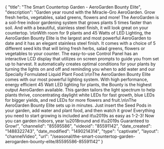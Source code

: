 {
    "title": "The Smart Countertop Garden - AeroGarden Bounty Elite",
    "description": "Garden year round with the Miracle-Gro AeroGarden.  Grow fresh herbs, vegetables, salad greens, flowers and more!  The AeroGarden is a soil-free indoor gardening system that grows plants 5 times faster than soil.  And with a beautiful, stainless steel finish, it will look great on your countertop. \n\nWith room for 9 plants and 45 Watts of LED Lighting, the AeroGarden Bounty Elite is the largest and most powerful AeroGarden to date and it has an elegant stainless steel finish. It comes with a choice of 5 different seed kits that will bring fresh herbs, salad greens, flowers or vegetables to your counter. The easy-to-use Control Panel has an interactive LCD display that utilizes on screen prompts to guide you from set up to harvest.  It automatically creates optimal conditions for your plants by turning the lights on and off and reminding you when to add water and our Specially Formulated Liquid Plant Food.\n\nThe AeroGarden Bounty Elite comes with our most powerful lighting system.  With high performance, energy efficient 45 Watt LED lighting for plants, the Bounty is the highest output AeroGarden available. This garden tailors the light spectrum to help plants thrive, concentrating daylight white LEDs for fast growth, blue LEDs for bigger yields, and red LEDs for more flowers and fruit.\n\nThe AeroGarden Bounty Elite sets up in minutes. Just insert the Seed Pods in your garden, add water and plant food, and then watch it grow!  Everything you need to start growing is included and it\u2019s as easy as 1-2-3! Now you can garden indoors, year \u2018round and it\u2019s Guaranteed to Grow!",
    "channelid": "85595586",
    "videoid": "85591142",
    "date_created": "1488322743",
    "date_modified": "1490214314",
    "type": "captivate",
    "layout": "channelVideo",
    "url": "\/seasonal\/the-smart-countertop-garden-aerogarden-bounty-elite\/85595586-85591142"
}
